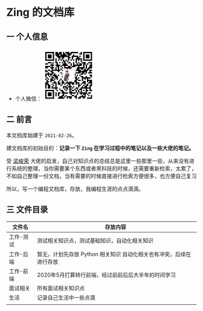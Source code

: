 Zing 的文档库
===

## 一 个人信息

- 个人微信：![image-20210226101621578](imgs/image-20210226101621578.png)

## 二 前言

本文档库始建于 `2021-02-26`。  

建文档库的初始目的：**记录一下 `Zing` 在学习过程中的笔记以及一些大佬的笔记。**

受 <a xmlns:cc="http://creativecommons.org/ns#" href="https://github.com/LiangJunrong/document-library" property="cc:attributionName" rel="cc:attributionURL">梁峻荣</a> 大佬的启发，自己对知识点的总结总是这里一些那里一些，从来没有进行系统的整理，当你需要某个东西或者黑科技的时候，还需要重新检索，太累了，不如自己整理一份文档，当有需要的时候直接进行检索方便很多，也方便自己复习

所以，写一个编程文档库，存放，我编程生涯的点点滴滴。

## 三 文件目录

| 文件名             | 存放内容                           |
| ------------------ | --------------------------------  |
| 工作-测试 | 测试相关知识点，测试基础知识，自动化相关知识                 |
| 工作-后端 | 暂无，计划先存放 Python 相关知识  自动化相关也有冲突，后续在进行存放 |
| 工作-前端 | 2020年5月打算转行前端，经过前前后后大半年的时间学习          |
| 面试相关  | 所有面试相关知识点                                           |
| 生活      | 记录自己生活中一些点滴                                       |
|           |                                                              |

